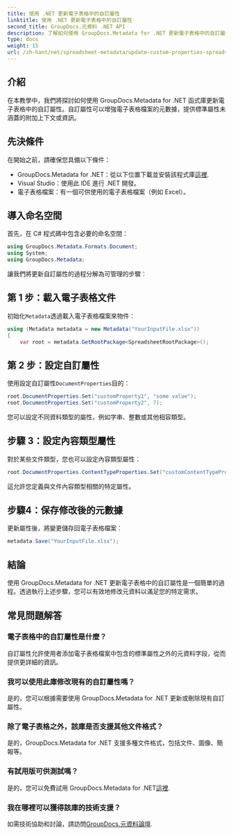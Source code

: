 ```yaml
---
title: 使用 .NET 更新電子表格中的自訂屬性
linktitle: 使用 .NET 更新電子表格中的自訂屬性
second_title: GroupDocs.元資料 .NET API
description: 了解如何使用 GroupDocs.Metadata for .NET 更新電子表格中的自訂屬性。本教學有效增強您的元資料管理技能。
type: docs
weight: 15
url: /zh-hant/net/spreadsheet-metadata/update-custom-properties-spreadsheets/
---
```

## 介紹
在本教學中，我們將探討如何使用 GroupDocs.Metadata for .NET 函式庫更新電子表格中的自訂屬性。自訂屬性可以增強電子表格檔案的元數據，提供標準屬性未涵蓋的附加上下文或資訊。
## 先決條件
在開始之前，請確保您具備以下條件：
- GroupDocs.Metadata for .NET：從以下位置下載並安裝該程式庫[這裡](https://releases.groupdocs.com/metadata/net/).
- Visual Studio：使用此 IDE 進行 .NET 開發。
- 電子表格檔案：有一個可供使用的電子表格檔案（例如 Excel）。

## 導入命名空間
首先，在 C# 程式碼中包含必要的命名空間：
```csharp
using GroupDocs.Metadata.Formats.Document;
using System;
using GroupDocs.Metadata;
```

讓我們將更新自訂屬性的過程分解為可管理的步驟：
## 第 1 步：載入電子表格文件
初始化`Metadata`透過載入電子表格檔案來物件：
```csharp
using (Metadata metadata = new Metadata("YourInputFile.xlsx"))
{
    var root = metadata.GetRootPackage<SpreadsheetRootPackage>();
```
## 第 2 步：設定自訂屬性
使用設定自訂屬性`DocumentProperties`目的：
```csharp
root.DocumentProperties.Set("customProperty1", "some value");
root.DocumentProperties.Set("customProperty2", 7);
```
您可以設定不同資料類型的屬性，例如字串、整數或其他相容類型。
## 步驟 3：設定內容類型屬性
對於某些文件類型，您也可以設定內容類型屬性：
```csharp
root.DocumentProperties.ContentTypeProperties.Set("customContentTypeProperty", "custom value");
```
這允許您定義與文件內容類型相關的特定屬性。
## 步驟4：保存修改後的元數據
更新屬性後，將變更儲存回電子表格檔案：
```csharp
metadata.Save("YourInputFile.xlsx");
```

## 結論
使用 GroupDocs.Metadata for .NET 更新電子表格中的自訂屬性是一個簡單的過程。透過執行上述步驟，您可以有效地修改元資料以滿足您的特定需求。

## 常見問題解答
### 電子表格中的自訂屬性是什麼？
自訂屬性允許使用者添加電子表格檔案中包含的標準屬性之外的元資料字段，從而提供更詳細的資訊。
### 我可以使用此庫修改現有的自訂屬性嗎？
是的，您可以根據需要使用 GroupDocs.Metadata for .NET 更新或刪除現有自訂屬性。
### 除了電子表格之外，該庫是否支援其他文件格式？
是的，GroupDocs.Metadata for .NET 支援多種文件格式，包括文件、圖像、簡報等。
### 有試用版可供測試嗎？
是的，您可以免費試用 GroupDocs.Metadata for .NET[這裡](https://releases.groupdocs.com/).
### 我在哪裡可以獲得該庫的技術支援？
如需技術協助和討論，請訪問[GroupDocs.元資料論壇](https://forum.groupdocs.com/c/metadata/14).